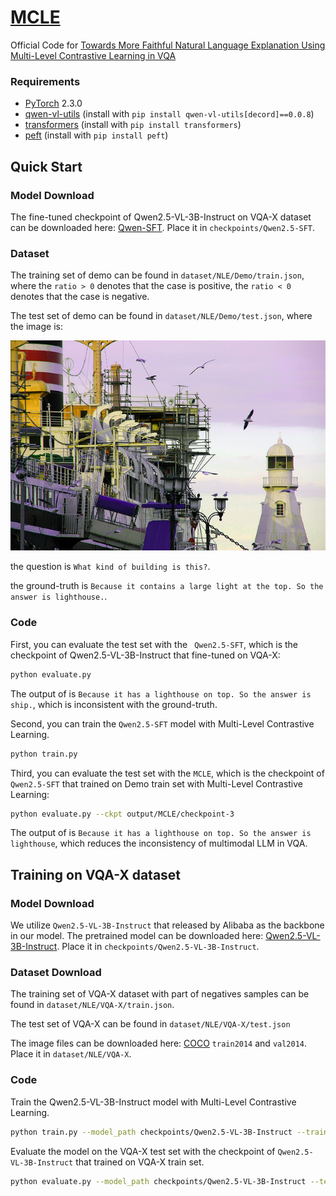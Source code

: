 # [MCLE](https://arxiv.org/abs/2312.13594)
Official Code for [Towards More Faithful Natural Language Explanation Using Multi-Level Contrastive Learning in VQA](https://arxiv.org/abs/2312.13594) 


### Requirements
- [PyTorch](https://pytorch.org/) 2.3.0
- [qwen-vl-utils](https://github.com/QwenLM/Qwen2.5-VL.git) (install with `pip install qwen-vl-utils[decord]==0.0.8`)
- [transformers](https://huggingface.co/docs/transformers/index) (install with `pip install transformers`)
- [peft](https://github.com/huggingface/peft.git) (install with `pip install peft`)

## Quick Start


### Model Download
The fine-tuned checkpoint of Qwen2.5-VL-3B-Instruct on VQA-X dataset can be downloaded here: [Qwen-SFT](https://pan.quark.cn/s/d416184b2b7f). Place it in `checkpoints/Qwen2.5-SFT`.


### Dataset 
The training set of demo can be found in `dataset/NLE/Demo/train.json`, where the `ratio > 0` denotes that the case is positive, the `ratio < 0` denotes that the case is negative.

The test set of demo can  be found in  `dataset/NLE/Demo/test.json`, where the image is:

<p align="center">
<img src="dataset/NLE/Demo/val/demo_val.jpg" width="512"/>
</p>

the question is `What kind of building is this?`.

the ground-truth is `Because it contains a large light at the top. So the answer is lighthouse.`.

### Code

First, you can evaluate the test set with the ` Qwen2.5-SFT`, which is the checkpoint of Qwen2.5-VL-3B-Instruct that fine-tuned on VQA-X:

```bash
python evaluate.py
```

The output of is `Because it has a lighthouse on top. So the answer is ship.`, which is inconsistent with the ground-truth.

Second, you can train the `Qwen2.5-SFT` model with Multi-Level Contrastive Learning.

```bash
python train.py
```

Third, you can evaluate the test set with the `MCLE`, which is the checkpoint of `Qwen2.5-SFT` that trained on Demo train set with Multi-Level Contrastive Learning:

```bash
python evaluate.py --ckpt output/MCLE/checkpoint-3
```

The output of is `Because it has a lighthouse on top. So the answer is lighthouse`, which reduces the inconsistency of multimodal LLM in VQA.

## Training on VQA-X dataset

### Model Download
We utilize `Qwen2.5-VL-3B-Instruct` that released by Alibaba as the backbone in our model. The pretrained model can be downloaded here: [Qwen2.5-VL-3B-Instruct](https://huggingface.co/Qwen/Qwen2.5-VL-3B-Instruct). Place it in `checkpoints/Qwen2.5-VL-3B-Instruct`.

### Dataset Download
The training set of VQA-X dataset with part of negatives samples can be found in `dataset/NLE/VQA-X/train.json`.

The test set of VQA-X  can  be found in  `dataset/NLE/VQA-X/test.json`

The image files can be downloaded here: [COCO](https://cocodataset.org/#download) `train2014` and `val2014`. Place it in `dataset/NLE/VQA-X`.

### Code

Train the Qwen2.5-VL-3B-Instruct model with Multi-Level Contrastive Learning.

```bash
python train.py --model_path checkpoints/Qwen2.5-VL-3B-Instruct --train_path dataset/NLE/VQA-X/train.json --learning_rate 1e-5
```
Evaluate the model on the VQA-X test set with the checkpoint of `Qwen2.5-VL-3B-Instruct` that trained on VQA-X train set.

```bash
python evaluate.py --model_path checkpoints/Qwen2.5-VL-3B-Instruct --test_path dataset/NLE/VQA-X/test.json --ckpt output/MCLE/checkpoint-** --metric True
```
